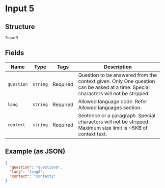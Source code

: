 
# Input 5

## Structure

`Input5`

## Fields

| Name | Type | Tags | Description |
|  --- | --- | --- | --- |
| `question` | `string` | Required | Question to be answered from the context given. Only One question can be asked at a time. Special characters will not be stripped. |
| `lang` | `string` | Required | Allowed language code. Refer Allowed languages section. |
| `context` | `string` | Required | Sentence or a paragraph. Special characters will not be stripped. Maximum size limit is ~5KB of context text. |

## Example (as JSON)

```json
{
  "question": "question8",
  "lang": "lang2",
  "context": "context2"
}
```

